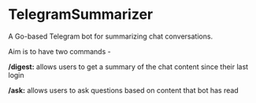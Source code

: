 # TelegramSummarizer

A Go-based Telegram bot for summarizing chat conversations.

Aim is to have two commands -

**/digest:** allows users to get a summary of the chat content since their last login

**/ask:** allows users to ask questions based on content that bot has read
